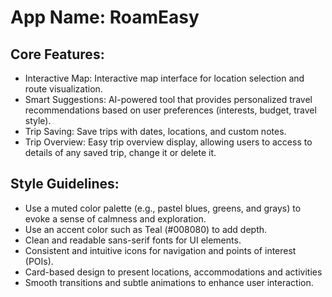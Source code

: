 # **App Name**: RoamEasy

## Core Features:

- Interactive Map: Interactive map interface for location selection and route visualization.
- Smart Suggestions: AI-powered tool that provides personalized travel recommendations based on user preferences (interests, budget, travel style).
- Trip Saving: Save trips with dates, locations, and custom notes.
- Trip Overview: Easy trip overview display, allowing users to access to details of any saved trip, change it or delete it.

## Style Guidelines:

- Use a muted color palette (e.g., pastel blues, greens, and grays) to evoke a sense of calmness and exploration.
- Use an accent color such as Teal (#008080) to add depth.
- Clean and readable sans-serif fonts for UI elements.
- Consistent and intuitive icons for navigation and points of interest (POIs).
- Card-based design to present locations, accommodations and activities
- Smooth transitions and subtle animations to enhance user interaction.